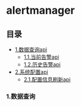 # alertmanager
## 目录
* [1.数据查询api](#1)
  * [1.1.当前告警api]()
  * [1.2.历史告警api]()
* [2.系统配置api]()
  * [2.1.配置信息刷新api]()
<h3 id="1">1.数据查询</h3>


